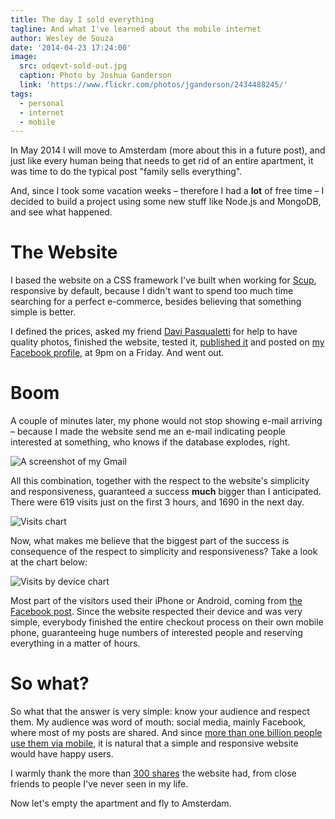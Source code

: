 ```yaml
---
title: The day I sold everything
tagline: And what I've learned about the mobile internet
author: Wesley de Souza
date: '2014-04-23 17:24:00'
image:
  src: odqevt-sold-out.jpg
  caption: Photo by Joshua Ganderson
  link: 'https://www.flickr.com/photos/jganderson/2434488245/'
tags:
  - personal
  - internet
  - mobile
---
```


In May 2014 I will move to Amsterdam (more about this in a future post), and just like every human being that needs to get rid of an entire apartment, it was time to do the typical post "family sells everything".

And, since I took some vacation weeks &ndash; therefore I had a __lot__ of free time &ndash; I decided to build a project using some new stuff like Node.js and MongoDB, and see what happened.

# The Website

I based the website on a CSS framework I've built when working for [Scup](http://www.scup.com/), responsive by default, because I didn't want to spend too much time searching for a perfect e-commerce, besides believing that something simple is better.

I defined the prices, asked my friend [Davi Pasqualetti](http://www.davipasqualetti.com/) for help to have quality photos, finished the website, tested it, [published it](http://vendetudo.wex.vc/) and posted on [my Facebook profile](http://fb.me/wesley.souza), at 9pm on a Friday. And went out.

# Boom

A couple of minutes later, my phone would not stop showing e-mail arriving &ndash; because I made the website send me an e-mail indicating people interested at something, who knows if the database explodes, right.

![A screenshot of my Gmail](/images/blog/odqevt-gmail.png "WHAT THE FUCK!")

All this combination, together with the respect to the website's simplicity and responsiveness, guaranteed a success __much__ bigger than I anticipated. There were 619 visits just on the first 3 hours, and 1690 in the next day.

![Visits chart](/images/blog/odqevt-grafico.png)

Now, what makes me believe that the biggest part of the success is consequence of the respect to simplicity and responsiveness? Take a look at the chart below:

![Visits by device chart](/images/blog/odqevt-grafico-dispositivos.png)

Most part of the visitors used their iPhone or Android, coming from [the Facebook post](https://www.facebook.com/shares/view?id=10203583395610457). Since the website respected their device and was very simple, everybody finished the entire checkout process on their own mobile phone, guaranteeing huge numbers of interested people and reserving everything in a matter of hours.

# So what?

So what that the answer is very simple: know your audience and respect them. My audience was word of mouth: social media, mainly Facebook, where most of my posts are shared. And since [more than one billion people use them via mobile](http://mashable.com/2014/04/23/facebook-1-billion-mobile-users/), it is natural that a simple and responsive website would have happy users.

I warmly thank the more than [300 shares](https://graph.facebook.com/http://vendetudo.wex.vc/) the website had, from close friends to people I've never seen in my life.

Now let's empty the apartment and fly to Amsterdam.